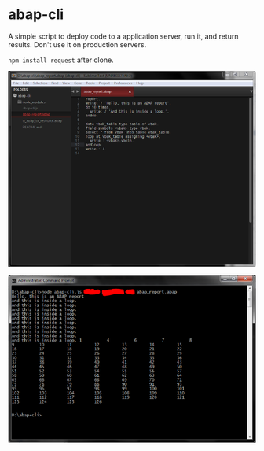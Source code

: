 abap-cli
========

A simple script to deploy code to a application server, run it, and return results. 
Don't use it on production servers.

`npm install request` after clone. 

![](screenshots/abapcode.png)

![](screenshots/run.PNG)
